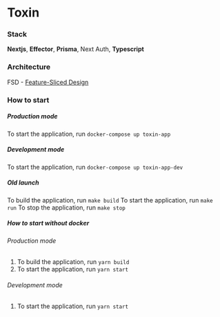 # Toxin

### Stack
**Nextjs**, **Effector**, **Prisma**, Next Auth, **Typescript**

### Architecture
FSD - [Feature-Sliced Design](https://feature-sliced.design "Лучшая архитектура для фронтенд приложения") 

### How to start

##### Production mode
To start the application, run ```docker-compose up toxin-app```

##### Development mode
To start the application, run ```docker-compose up toxin-app-dev```

##### Old launch
To build the application, run ```make build```
To start the application, run ```make run```
To stop the application, run ```make stop```

##### How to start without docker
###### Production mode
1) To build the application, run ```yarn build```
2) To start the application, run ```yarn start```
###### Development mode
1) To start the application, run ```yarn start```